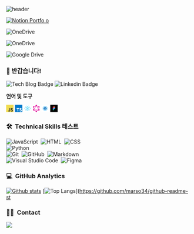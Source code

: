 ![header](https://capsule-render.vercel.app/api?type=waving&color=timeAuto&height=300&section=header&text=GITHUB%20TEST&fontSize=90&animation=fadeIn&fontAlignY=38&desc=abcdefghijk....&descAlignY=51&descAlign=62)
<!--text=메인 텍스트, desc=부가 설명, 작은 글-->

[![Notion Portfo
o](https://img.shields.io/badge/Portfolio-white?style=flat-square&logo=Notion&logoColor=black)](https://leejune.notion.site/70b846886e2e41368280f5a7e49f9e0d)

![OneDrive](https://img.shields.io/badge/OneDrive-white?style=flat-square&logo=Microsoft%20OneDrive&logoColor=0078D4)

![OneDrive](https://img.shields.io/badge/OneDrive-0078D4.svg?style=flat-square&logo=microsoftonedrive&logoColor=white)

![Google Drive](https://img.shields.io/badge/Google%20Drive-4285F4?style=flat-square&logo=googledrive&logoColor=white)


### 👋 반갑습니다!

![Tech Blog Badge](https://img.shields.io/badge/Blog-CC0000?style=flat-square&logo=Tesla&logoColor=white) ![Linkedin Badge](https://img.shields.io/badge/-LinkedIn-blue?style=flat-square&logo=Linkedin&logoColor=white)


**언어 및 도구**  

<code><img height="20" src="https://raw.githubusercontent.com/github/explore/80688e429a7d4ef2fca1e82350fe8e3517d3494d/topics/javascript/javascript.png"></code>
<code><img height="20" src="https://raw.githubusercontent.com/github/explore/80688e429a7d4ef2fca1e82350fe8e3517d3494d/topics/typescript/typescript.png"></code>
<code><img height="20" src="https://raw.githubusercontent.com/github/explore/80688e429a7d4ef2fca1e82350fe8e3517d3494d/topics/react/react.png"></code>
<code><img height="20" src="https://raw.githubusercontent.com/github/explore/5c058a388828bb5fde0bcafd4bc867b5bb3f26f3/topics/graphql/graphql.png"></code>
<code><img height="20" src="https://raw.githubusercontent.com/github/explore/80688e429a7d4ef2fca1e82350fe8e3517d3494d/topics/webpack/webpack.png"></code>
<code><img height="20" src="https://raw.githubusercontent.com/github/explore/05d0f0dfceafd861bdf2b53559399dae7b2e2d8b/topics/figma/figma.png"></code>

### 🛠 &nbsp;Technical Skills 테스트
![JavaScript](https://img.shields.io/badge/-JavaScript-05122A?style=flat&logo=javascript)&nbsp;
![HTML](https://img.shields.io/badge/-HTML-05122A?style=flat&logo=HTML5)&nbsp;
![CSS](https://img.shields.io/badge/-CSS-05122A?style=flat&logo=CSS3&logoColor=1572B6)&nbsp;\
![Python](https://img.shields.io/badge/-Python-05122A?style=flat&logo=python)&nbsp;\
![Git](https://img.shields.io/badge/-Git-05122A?style=flat&logo=git)&nbsp;
![GitHub](https://img.shields.io/badge/-GitHub-05122A?style=flat&logo=github)&nbsp;
![Markdown](https://img.shields.io/badge/-Markdown-05122A?style=flat&logo=markdown)&nbsp;\
![Visual Studio Code](https://img.shields.io/badge/-Visual%20Studio%20Code-05122A?style=flat&logo=visual-studio-code&logoColor=007ACC)&nbsp;
![Figma](https://img.shields.io/badge/-Figma-05122A?style=flat&logo=adobe-photoshop)&nbsp;
<br/>

### 💻 &nbsp;GitHub Analytics

[![Github stats](https://github-readme-stats.vercel.app/api?username=marso34&show_icons=true&theme=transparent&include_all_commits=true&count_private=true)](https://github.com/marso34/github-readme-stats)
[![Top Langs](https://github-readme-stats.vercel.app/api/top-langs/?username=marso34&layout=compact&theme=transparent)](https://github.com/marso34/github-readme-st
<!--나중에 테마 수정-->


### 🤝🏻 &nbsp;Contact
<a href="mailto:mars102aq@gmail.com"><img src="https://img.shields.io/badge/-mars102aq@gmail.com-red?style=flat&logo=Gmail&logoColor=white"/></a>

